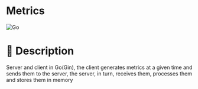 # Metrics

![Go](https://img.shields.io/badge/go-%2300ADD8.svg?style=for-the-badge&logo=go&logoColor=white)

# 🐣 Description 

Server and client in Go(Gin), the client generates metrics at a given time and sends them to the server, the server, in turn, receives them, processes them and stores them in memory
